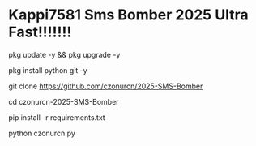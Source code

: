 # Kappi7581 Sms Bomber 2025 Ultra Fast!!!!!!!

pkg update -y && pkg upgrade -y

pkg install python git -y

git clone https://github.com/czonurcn/2025-SMS-Bomber

cd czonurcn-2025-SMS-Bomber

pip install -r requirements.txt

python czonurcn.py
